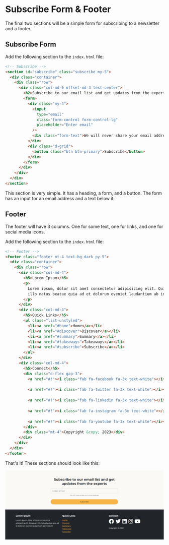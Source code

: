 # Subscribe Form & Footer

The final two sections will be a simple form for subscribing to a newsletter and a footer.

## Subscribe Form

Add the following section to the `index.html` file:

```html
<!-- Subscribe -->
<section id="subscribe" class="subscribe my-5">
  <div class="container">
    <div class="row">
      <div class="col-md-6 offset-md-3 text-center">
        <h2>Subscribe to our email list and get updates from the experts</h2>
        <form>
          <div class="my-4">
            <input
              type="email"
              class="form-control form-control-lg"
              placeholder="Enter email"
            />
            <div class="form-text">We will never share your email address</div>
          </div>
          <div class="d-grid">
            <button class="btn btn-primary">Subscribe</button>
          </div>
        </form>
      </div>
    </div>
  </div>
</section>
```

This section is very simple. It has a heading, a form, and a button. The form has an input for an email address and a text below it.

## Footer

The footer will have 3 columns. One for some text, one for links, and one for social media icons.

Add the following section to the `index.html` file:

```html
<!-- Footer -->
<footer class="footer mt-4 text-bg-dark py-5">
  <div class="container">
    <div class="row">
      <div class="col-md-4">
        <h5>Lorem Ipsum</h5>
        <p>
          Lorem ipsum, dolor sit amet consectetur adipisicing elit. Quisquam
          illo natus beatae quia ad et dolorum eveniet laudantium ab incidunt!
        </p>
      </div>
      <div class="col-md-4">
        <h5>Quick Links</h5>
        <ul class="list-unstyled">
          <li><a href="#home">Home</a></li>
          <li><a href="#discover">Discover</a></li>
          <li><a href="#summary">Summary</a></li>
          <li><a href="#takeaways">Takeaways</a></li>
          <li><a href="#subscribe">Subscribe</a></li>
        </ul>
      </div>
      <div class="col-md-4">
        <h5>Connect</h5>
        <div class="d-flex gap-3">
          <a href="#!"><i class="fab fa-facebook fa-3x text-white"></i></a>

          <a href="#!"><i class="fab fa-twitter fa-3x text-white"></i></a>

          <a href="#!"><i class="fab fa-linkedin fa-3x text-white"></i></a>

          <a href="#!"><i class="fab fa-instagram fa-3x text-white"></i></a>

          <a href="#!"><i class="fab fa-youtube fa-3x text-white"></i></a>
        </div>
        <div class="mt-4">Copyright &copy; 2023</div>
      </div>
    </div>
  </div>
</footer>
```

That's it! These sections should look like this:

<img src="./images/footer.png" />
